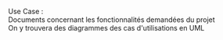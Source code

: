 Use Case :\
Documents concernant les fonctionnalités demandées du projet\
On y trouvera des diagrammes des cas d'utilisations en UML
